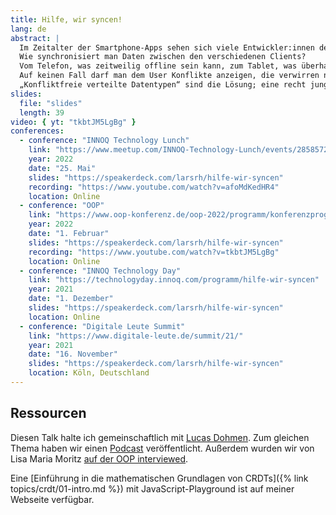 ```yaml
---
title: Hilfe, wir syncen!
lang: de
abstract: |
  Im Zeitalter der Smartphone-Apps sehen sich viele Entwickler:innen dem immer wieder gleichen Problem ausgesetzt:
  Wie synchronisiert man Daten zwischen den verschiedenen Clients?
  Vom Telefon, was zeitweilig offline sein kann, zum Tablet, was überhaupt nur im WLAN hängt, zur Weboberfläche.
  Auf keinen Fall darf man dem User Konflikte anzeigen, die verwirren nur!
  „Konfliktfreie verteilte Datentypen“ sind die Lösung; eine recht junge Technologie, die verspricht, alle diese Probleme anzugehen.
slides:
  file: "slides"
  length: 39
video: { yt: "tkbtJM5LgBg" }
conferences:
  - conference: "INNOQ Technology Lunch"
    link: "https://www.meetup.com/INNOQ-Technology-Lunch/events/285857259/"
    year: 2022
    date: "25. Mai"
    slides: "https://speakerdeck.com/larsrh/hilfe-wir-syncen"
    recording: "https://www.youtube.com/watch?v=afoMdKedHR4"
    location: Online
  - conference: "OOP"
    link: "https://www.oop-konferenz.de/oop-2022/programm/konferenzprogramm"
    year: 2022
    date: "1. Februar"
    slides: "https://speakerdeck.com/larsrh/hilfe-wir-syncen"
    recording: "https://www.youtube.com/watch?v=tkbtJM5LgBg"
    location: Online
  - conference: "INNOQ Technology Day"
    link: "https://technologyday.innoq.com/programm/hilfe-wir-syncen"
    year: 2021
    date: "1. Dezember"
    slides: "https://speakerdeck.com/larsrh/hilfe-wir-syncen"
    location: Online
  - conference: "Digitale Leute Summit"
    link: "https://www.digitale-leute.de/summit/21/"
    year: 2021
    date: "16. November"
    slides: "https://speakerdeck.com/larsrh/hilfe-wir-syncen"
    location: Köln, Deutschland
---
```


## Ressourcen

Diesen Talk halte ich gemeinschaftlich mit [Lucas Dohmen](https://lucas.dohmen.io/).
Zum gleichen Thema haben wir einen [Podcast](https://www.innoq.com/de/podcast/099-crdt/) veröffentlicht.
Außerdem wurden wir von Lisa Maria Moritz [auf der OOP interviewed](https://software-architektur.tv/2022/02/01/folge105.html).

Eine [Einführung in die mathematischen Grundlagen von CRDTs]({% link topics/crdt/01-intro.md %}) mit JavaScript-Playground ist auf meiner Webseite verfügbar.
